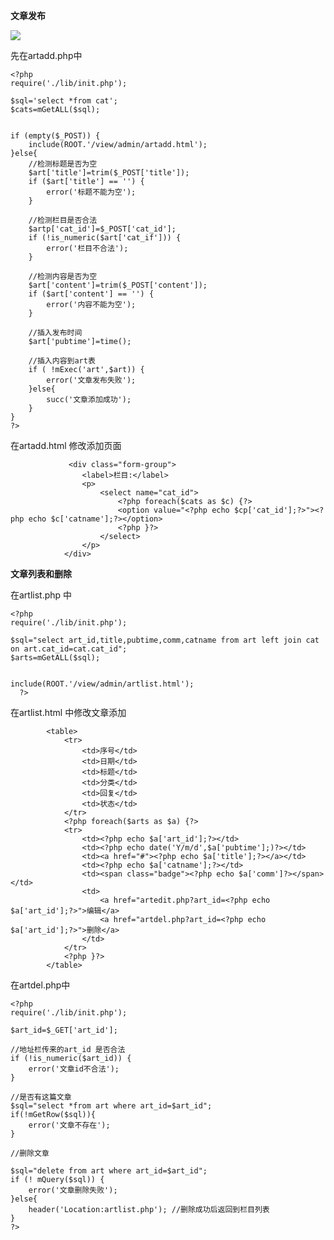 **文章发布**

![](http://i.imgur.com/y7tcsmz.jpg)

先在artadd.php中

    <?php
    require('./lib/init.php');
    
    $sql='select *from cat';
    $cats=mGetALL($sql);
    
    
    if (empty($_POST)) {
    	include(ROOT.'/view/admin/artadd.html');
    }else{
    	//检测标题是否为空
    	$art['title']=trim($_POST['title']);
    	if ($art['title'] == '') {
    		error('标题不能为空');
    	}
    
    	//检测栏目是否合法
    	$artp['cat_id']=$_POST['cat_id'];
    	if (!is_numeric($art['cat_if'])) {
    		error('栏目不合法');
    	}
    
    	//检测内容是否为空
    	$art['content']=trim($_POST['content']);
    	if ($art['content'] == '') {
    		error('内容不能为空');
    	}
    
    	//插入发布时间
    	$art['pubtime']=time();
    
    	//插入内容到art表
    	if ( !mExec('art',$art)) {
    		error('文章发布失败');
    	}else{
    		succ('文章添加成功');
    	}
    }
    ?>


在artadd.html 修改添加页面

 				 <div class="form-group">
                    <label>栏目:</label>
                    <p>
                        <select name="cat_id">
                            <?php foreach($cats as $c) {?>
                            <option value="<?php echo $cp['cat_id'];?>"><?php echo $c['catname'];?></option>
                            <?php }?>
                        </select>
                    </p>
                </div>



**文章列表和删除**

在artlist.php 中

    <?php
    require('./lib/init.php');
    
    $sql="select art_id,title,pubtime,comm,catname from art left join cat on art.cat_id=cat.cat_id";
    $arts=mGetALL($sql);
    
    
    include(ROOT.'/view/admin/artlist.html');
      ?>


在artlist.html 中修改文章添加

 			<table>
                <tr>
                    <td>序号</td>
                    <td>日期</td>
                    <td>标题</td>
                    <td>分类</td>
                    <td>回复</td>
                    <td>状态</td>
                </tr>
                <?php foreach($arts as $a) {?>
                <tr>
                    <td><?php echo $a['art_id'];?></td>
                    <td><?php echo date('Y/m/d',$a['pubtime'];)?></td>
                    <td><a href="#"><?php echo $a['title'];?></a></td>
                    <td><?php echo $a['catname'];?></td>
                    <td><span class="badge"><?php echo $a['comm']?></span></td>
                    <td>
                        <a href="artedit.php?art_id=<?php echo $a['art_id'];?>">编辑</a>
                        <a href="artdel.php?art_id=<?php echo $a['art_id'];?>">删除</a>
                    </td>
                </tr>
                <?php }?>
            </table>


在artdel.php中

    <?php
    require('./lib/init.php');
    
    $art_id=$_GET['art_id'];
    
    //地址栏传来的art_id 是否合法
    if (!is_numeric($art_id)) {
    	error('文章id不合法');
    }
    
    //是否有这篇文章
    $sql="select *from art where art_id=$art_id";
    if(!mGetRow($sql)){
    	error('文章不存在');
    }
    
    //删除文章
    
    $sql="delete from art where art_id=$art_id";
    if (! mQuery($sql)) {
    	error('文章删除失败');
    }else{
    	header('Location:artlist.php'); //删除成功后返回到栏目列表
    }
    ?>


